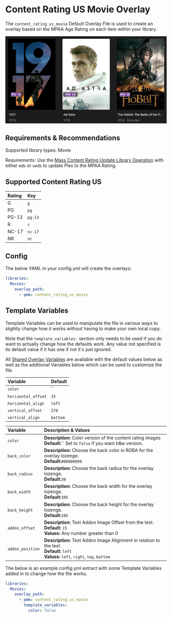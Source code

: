 # Content Rating US Movie Overlay

The `content_rating_us_movie` Default Overlay File is used to create an overlay based on the MPAA Age Rating on each item within your library.

![](images/content_rating_us_movie.png)

## Requirements & Recommendations

Supported library types: Movie

Requirements: Use the [Mass Content Rating Update Library Operation](../../config/operations.md#mass-content-rating-update) with either `mdb` or `omdb` to update Plex to the MPAA Rating.

## Supported Content Rating US

| Rating | Key     |
|:-------|:--------|
| G      | `g`     |
| PG     | `pg`    |
| PG-13  | `pg-13` |
| R      | `r`     |
| NC-17  | `nc-17` |
| NR     | `nr`    |

## Config

The below YAML in your config.yml will create the overlays:

```yaml
libraries:
  Movies:
    overlay_path:
      - pmm: content_rating_us_movie
```

## Template Variables

Template Variables can be used to manipulate the file in various ways to slightly change how it works without having to make your own local copy.

Note that the `template_variables:` section only needs to be used if you do want to actually change how the defaults work. Any value not specified is its default value if it has one if not it's just ignored.

All [Shared Overlay Variables](../overlay_variables.md) are available with the default values below as well as the additional Variables below which can be used to customize the file.

| Variable            | Default  |
|:--------------------|:---------|
| `color`             | ``       |
| `horizontal_offset` | `15`     |
| `horizontal_align`  | `left`   |
| `vertical_offset`   | `270`    |
| `vertical_align`    | `bottom` |

| Variable         | Description & Values                                                                                                                                                |
|:-----------------|:--------------------------------------------------------------------------------------------------------------------------------------------------------------------|
| `color`          | **Description:** Color version of the content rating images<br>**Default:**`` Set to `false` if you want b&w version.                                               |
| `back_color`     | **Description:** Choose the back color in RGBA for the overlay lozenge.<br>**Default:**`#00000099`                                                                  |
| `back_radius`    | **Description:** Choose the back radius for the overlay lozenge.<br>**Default:**`30`                                                                                |
| `back_width`     | **Description:** Choose the back width for the overlay lozenge.<br>**Default:**`305`                                                                                |
| `back_height`    | **Description:** Choose the back height for the overlay lozenge.<br>**Default:**`105`                                                                               |
| `addon_offset`   | **Description:** Text Addon Image Offset from the text.<br>**Default:** `15`<br>**Values:** Any number greater than 0                                               |
| `addon_position` | **Description:** Text Addon Image Alignment in relation to the text.<br>**Default:** `left`<br>**Values:** `left`, `right`, `top`, `bottom`                         |

The below is an example config.yml extract with some Template Variables added in to change how the file works.

```yaml
libraries:
  Movies:
    overlay_path:
      - pmm: content_rating_us_movie
        template_variables:
          color: false
```
